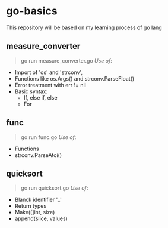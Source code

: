# go-basics
This repository will be based on my learning process of go lang

## measure_converter
> go run measure_converter.go
*Use of*:
* Import of 'os' and 'strconv',  
* Functions like os.Args() and strconv.ParseFloat()  
* Error treatment with err != nil  
* Basic syntax:
    * If, else if, else  
    * For  

## func
> go run func.go
*Use of*:
* Functions
* strconv.ParseAtoi()

## quicksort
> go run quicksort.go
*Use of*:
* Blanck identifier '_'
* Return types
* Make([]int, size)
* append(slice, values)

